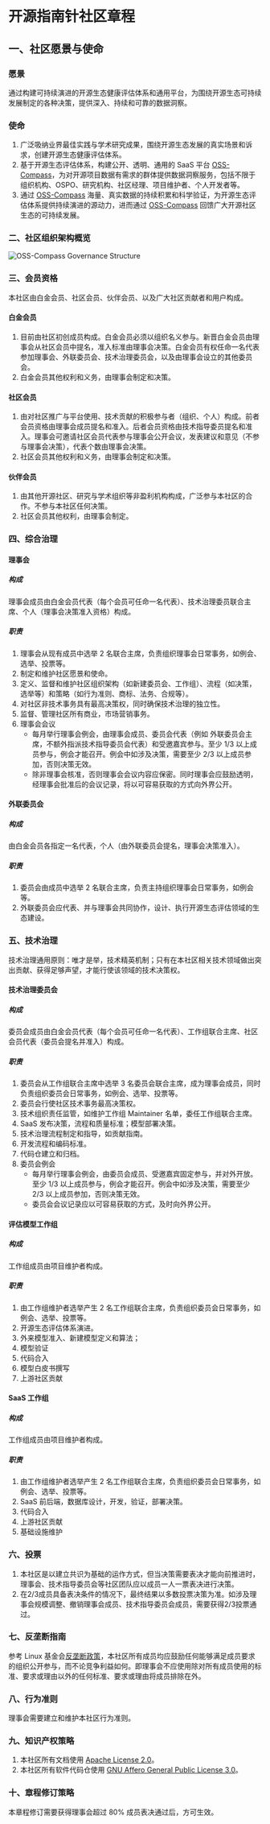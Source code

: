 # 开源指南针社区章程

## 一、社区愿景与使命

### 愿景

通过构建可持续演进的开源生态健康评估体系和通用平台，为围绕开源生态可持续发展制定的各种决策，提供深入、持续和可靠的数据洞察。

### 使命

1. 广泛吸纳业界最佳实践与学术研究成果，围绕开源生态发展的真实场景和诉求，创建开源生态健康评估体系。
2. 基于开源生态评估体系，构建公开、透明、通用的 SaaS 平台 [OSS-Compass](https://oss-compass.org/)，为对开源项目数据有需求的群体提供数据洞察服务，包括不限于组织机构、OSPO、研究机构、社区经理、项目维护者、个人开发者等。
3. 通过 [OSS-Compass](https://oss-compass.org/) 海量、真实数据的持续积累和科学验证，为开源生态评估体系提供持续演进的源动力，进而通过 [OSS-Compass](https://oss-compass.org/) 回馈广大开源社区生态的可持续发展。

### 二、社区组织架构概览

![OSS-Compass Governance Structure](./mdeia/governance-structure.png)

### 三、会员资格

本社区由白金会员、社区会员、伙伴会员、以及广大社区贡献者和用户构成。

#### 白金会员

1. 目前由社区初创成员构成。白金会员必须以组织名义参与。新晋白金会员由理事会从社区会员中提名，准入标准由理事会决策。白金会员有权任命一名代表参加理事会、外联委员会、技术治理委员会，以及由理事会设立的其他委员会。
2. 白金会员其他权利和义务，由理事会制定和决策。

#### 社区会员

1. 由对社区推广与平台使用、技术贡献的积极参与者（组织、个人）构成。前者会员资格由理事会成员提名和准入。后者会员资格由技术指导委员提名和准入。理事会可邀请社区会员代表参与理事会公开会议，发表建议和意见（不参与理事会决策），代表个数由理事会决策。  
2. 社区会员其他权利和义务，由理事会制定和决策。

#### 伙伴会员

1. 由其他开源社区、研究与学术组织等非盈利机构构成，广泛参与本社区的合作。不参与本社区任何决策。
2. 社区会员其他权利，由理事会制定。

### 四、综合治理

#### 理事会

##### 构成

理事会成员由白金会员代表（每个会员可任命一名代表）、技术治理委员联合主席、个人（理事会决策准入资格）构成。

##### 职责

1. 理事会从现有成员中选举 2 名联合主席，负责组织理事会日常事务，如例会、选举、投票等。
2. 制定和维护社区愿景和使命。
3. 定义、监督和维护社区组织架构（如新建委员会、工作组）、流程（如决策，选举等）和策略（如行为准则、商标、法务、合规等）。
4. 对社区非技术事务具有最高决策权，同时确保技术治理的独立性。
5. 监督、管理社区所有商业，市场营销事务。
6. 理事会会议
   - 每月举行理事会例会，由理事会成员、委员会代表（例如 外联委员会主席，不额外指派技术指导委员会代表）和受邀嘉宾参与。至少 1/3 以上成员参与，例会才能召开。例会中如涉及决策，需要至少 2/3 以上成员参加，否则决策无效。
   - 除非理事会核准，否则理事会会议内容应保密。同时理事会应鼓励透明，经理事会批准后的会议记录，将以可容易获取的方式向外界公开。

#### 外联委员会

##### 构成

由白金会员各指定一名代表，个人（由外联委员会提名，理事会决策准入）。

##### 职责

1. 委员会由成员中选举 2 名联合主席，负责主持组织理事会日常事务，如例会等。
2. 外联委员会应代表、并与理事会共同协作，设计、执行开源生态评估领域的生态建设。

### 五、技术治理

技术治理通用原则：唯才是举，技术精英机制；只有在本社区相关技术领域做出突出贡献、获得足够声望，才能行使该领域的技术决策权。

#### 技术治理委员会

##### 构成

委员会成员由白金会员代表（每个会员可任命一名代表）、工作组联合主席、社区会员代表（委员会提名并准入）构成。

##### 职责

1. 委员会从工作组联合主席中选举 3 名委员会联合主席，成为理事会成员，同时负责组织委员会日常事务，如例会、选举、投票等。
2. 委员会行使社区技术事务最高决策权。
3. 技术组织责任监管，如维护工作组 Maintainer 名单，委任工作组联合主席。
4. SaaS 发布决策，流程和质量标准；模型部署决策。
5. 技术治理流程制定和指导，如贡献指南。
6. 开发流程和编码标准。
7. 代码仓建立和归档。
8. 委员会例会
   - 每月举行理事会例会，由委员会成员、受邀嘉宾固定参与，并对外开放。至少 1/3 以上成员参与，例会才能召开。例会中如涉及决策，需要至少 2/3 以上成员参加，否则决策无效。
   - 委员会会议记录应以可容易获取的方式，及时向外界公开。

#### 评估模型工作组

##### 构成

工作组成员由项目维护者构成。

##### 职责

1. 由工作组维护者选举产生 2 名工作组联合主席，负责组织委员会日常事务，如例会、选举、投票等。
2. 开源生态评估体系演进。
3. 外来模型准入、新建模型定义和算法；
4. 模型验证
5. 代码合入
6. 模型白皮书撰写
7. 上游社区贡献

#### SaaS 工作组

##### 构成

工作组成员由项目维护者构成。

##### 职责

1. 由工作组维护者选举产生 2 名工作组联合主席，负责组织委员会日常事务，如例会、选举、投票等。
2. SaaS 前后端，数据库设计，开发，验证，部署决策。
3. 代码合入
4. 上游社区贡献
5. 基础设施维护

### 六、投票

1. 本社区是以建立共识为基础的运作方式，但当决策需要表决才能向前推进时，理事会、技术指导委员会等社区团队应以成员一人一票表决进行决策。
2. 在2/3成员具备表决条件的情况下，最终结果以多数投票决策为准。如涉及理事会规模调整、撤销理事会成员、技术指导委员会成员，需要获得2/3投票通过。

### 七、反垄断指南

参考 Linux 基金会[反垄断政策](http://www.linuxfoundation.org/antitrust-policy)，本社区所有成员均应鼓励任何能够满足成员要求的组织公开参与，而不论竞争利益如何。即理事会不应使用除对所有成员使用的标准、要求或理由以外的任何标准、要求或理由将成员排除在外。

### 八、行为准则

理事会需要建立和维护本社区行为准则。

### 九、知识产权策略

1. 本社区所有文档使用 [Apache License 2.0](https://www.apache.org/licenses/LICENSE-2.0)。
2. 本社区所有软件代码仓使用 [GNU Affero General Public License 3.0](https://www.gnu.org/licenses/agpl-3.0.en.html)。

### 十、章程修订策略

本章程修订需要获得理事会超过 80% 成员表决通过后，方可生效。

